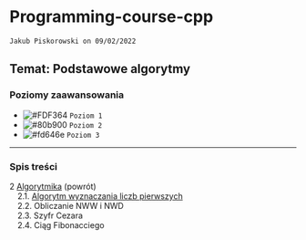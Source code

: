 # Programming-course-cpp

`Jakub Piskorowski on 09/02/2022`

## Temat: Podstawowe algorytmy

### Poziomy zaawansowania

- ![#FDF364](https://via.placeholder.com/15/FDF364/000000?text=+) `Poziom 1`
- ![#80b900](https://via.placeholder.com/15/80b900/000000?text=+) `Poziom 2`
- ![#fd646e](https://via.placeholder.com/15/fd646e/000000?text=+) `Poziom 3`

---

### Spis treści

2 [Algorytmika](../README.md) (powrót) \
&emsp;2.1. [Algorytm wyznaczania liczb pierwszych](2-2-1-liczby-pierwsze/README.md) \
&emsp;2.2. Obliczanie NWW i NWD \
&emsp;2.3. Szyfr Cezara \
&emsp;2.4. Ciąg Fibonacciego
